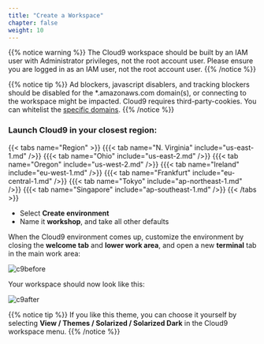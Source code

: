 ```yaml
---
title: "Create a Workspace"
chapter: false
weight: 10
---
```


{{% notice warning %}}
The Cloud9 workspace should be built by an IAM user with Administrator privileges,
not the root account user. Please ensure you are logged in as an IAM user, not the root
account user.
{{% /notice %}}

<!---
{{% notice info %}}
This workshop was designed to run in the **Oregon (us-west-2)** region. **Please don't
run in any other region.** Future versions of this workshop will expand region availability,
and this message will be removed.
{{% /notice %}}
-->

{{% notice tip %}}
Ad blockers, javascript disablers, and tracking blockers should be disabled for
the \*.amazonaws.com domain(s), or connecting to the workspace might be impacted.
Cloud9 requires third-party-cookies. You can whitelist the [specific domains](https://docs.aws.amazon.com/cloud9/latest/user-guide/troubleshooting.html#troubleshooting-env-loading).
{{% /notice %}}

### Launch Cloud9 in your closest region:
{{< tabs name="Region" >}}
{{{< tab name="N. Virginia" include="us-east-1.md" />}}
{{{< tab name="Ohio" include="us-east-2.md" />}}
{{{< tab name="Oregon" include="us-west-2.md" />}}
{{{< tab name="Ireland" include="eu-west-1.md" />}}
{{{< tab name="Frankfurt" include="eu-central-1.md" />}}
{{{< tab name="Tokyo" include="ap-northeast-1.md" />}}
{{{< tab name="Singapore" include="ap-southeast-1.md" />}}
{{< /tabs >}}

- Select **Create environment**
- Name it **workshop**, and take all other defaults

When the Cloud9 environment comes up, customize the environment by closing the **welcome tab**
and **lower work area**, and open a new **terminal** tab in the main work area:

![c9before](/images/prerequisites/c9before.png)

Your workspace should now look like this:

![c9after](/images/prerequisites/c9after.png)

{{% notice tip %}}
If you like this theme, you can choose it yourself by selecting **View / Themes / Solarized / Solarized Dark** in the Cloud9 workspace menu.
{{% /notice %}}

